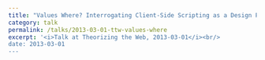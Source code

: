 ```yaml
---
title: "Values Where? Interrogating Client-Side Scripting as a Design Process"
category: talk
permalink: /talks/2013-03-01-ttw-values-where
excerpt: '<i>Talk at Theorizing the Web, 2013-03-01</i><br/>
date: 2013-03-01
---
```

